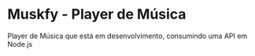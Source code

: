 # Muskfy - Player de Música

Player de Música que está em desenvolvimento, consumindo uma API em Node.js
